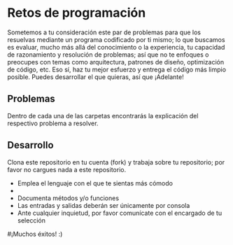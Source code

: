 # Retos de programación

Sometemos a tu consideración este par de problemas para que los resuelvas mediante un programa codificado por ti mismo; lo que buscamos es evaluar, mucho más allá del conocimiento o la experiencia, tu capacidad de razonamiento y resolución de problemas; así que no te enfoques o preocupes con temas como arquitectura, patrones de diseño, optimización de código, etc. Eso sí, haz tu mejor esfuerzo y entrega el código más limpio posible. Puedes desarrollar el que quieras, así que ¡Adelante!

## Problemas

Dentro de cada una de las carpetas encontrarás la explicación del respectivo problema a resolver.

## Desarrollo

Clona este repositorio en tu cuenta (fork) y trabaja sobre tu repositorio; por favor no cargues nada a este repositorio.

- Emplea el lenguaje con el que te sientas más cómodo
- 
- Documenta métodos y/o funciones
- Las entradas y salidas deberán ser únicamente por consola
- Ante cualquier inquietud, por favor comunícate con el encargado de tu selección

#¡Muchos éxitos! :)
